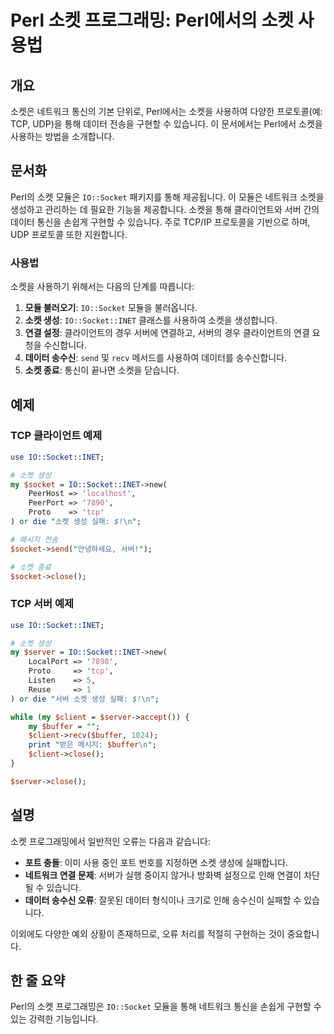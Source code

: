 <!--
Meta Description: # Perl 소켓 프로그래밍: Perl에서의 소켓 사용법 ## 개요 소켓은 네트워크 통신의 기본 단위로, Perl에서는 소켓을 사용하여 다양한 프로토콜(예: TCP, UDP)을 통해 데이터 전송을 구현할 수 있습니다. 이 문서에서는 Perl에서 소켓을 사용하는 방법을 ...
Meta Keywords: socket, 소켓을, tcp, 데이터, inet
-->

# Perl 소켓 프로그래밍: Perl에서의 소켓 사용법

## 개요
소켓은 네트워크 통신의 기본 단위로, Perl에서는 소켓을 사용하여 다양한 프로토콜(예: TCP, UDP)을 통해 데이터 전송을 구현할 수 있습니다. 이 문서에서는 Perl에서 소켓을 사용하는 방법을 소개합니다.

## 문서화
Perl의 소켓 모듈은 `IO::Socket` 패키지를 통해 제공됩니다. 이 모듈은 네트워크 소켓을 생성하고 관리하는 데 필요한 기능을 제공합니다. 소켓을 통해 클라이언트와 서버 간의 데이터 통신을 손쉽게 구현할 수 있습니다. 주로 TCP/IP 프로토콜을 기반으로 하며, UDP 프로토콜 또한 지원합니다.

### 사용법
소켓을 사용하기 위해서는 다음의 단계를 따릅니다:

1. **모듈 불러오기**: `IO::Socket` 모듈을 불러옵니다.
2. **소켓 생성**: `IO::Socket::INET` 클래스를 사용하여 소켓을 생성합니다.
3. **연결 설정**: 클라이언트의 경우 서버에 연결하고, 서버의 경우 클라이언트의 연결 요청을 수신합니다.
4. **데이터 송수신**: `send` 및 `recv` 메서드를 사용하여 데이터를 송수신합니다.
5. **소켓 종료**: 통신이 끝나면 소켓을 닫습니다.

## 예제
### TCP 클라이언트 예제
```perl
use IO::Socket::INET;

# 소켓 생성
my $socket = IO::Socket::INET->new(
    PeerHost => 'localhost',
    PeerPort => '7890',
    Proto    => 'tcp'
) or die "소켓 생성 실패: $!\n";

# 메시지 전송
$socket->send("안녕하세요, 서버!");

# 소켓 종료
$socket->close();
```

### TCP 서버 예제
```perl
use IO::Socket::INET;

# 소켓 생성
my $server = IO::Socket::INET->new(
    LocalPort => '7890',
    Proto     => 'tcp',
    Listen    => 5,
    Reuse     => 1
) or die "서버 소켓 생성 실패: $!\n";

while (my $client = $server->accept()) {
    my $buffer = "";
    $client->recv($buffer, 1024);
    print "받은 메시지: $buffer\n";
    $client->close();
}

$server->close();
```

## 설명
소켓 프로그래밍에서 일반적인 오류는 다음과 같습니다:

- **포트 충돌**: 이미 사용 중인 포트 번호를 지정하면 소켓 생성에 실패합니다.
- **네트워크 연결 문제**: 서버가 실행 중이지 않거나 방화벽 설정으로 인해 연결이 차단될 수 있습니다.
- **데이터 송수신 오류**: 잘못된 데이터 형식이나 크기로 인해 송수신이 실패할 수 있습니다.

이외에도 다양한 예외 상황이 존재하므로, 오류 처리를 적절히 구현하는 것이 중요합니다.

## 한 줄 요약
Perl의 소켓 프로그래밍은 `IO::Socket` 모듈을 통해 네트워크 통신을 손쉽게 구현할 수 있는 강력한 기능입니다.